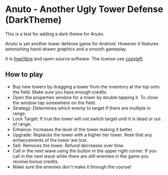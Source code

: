 # Anuto - Another Ugly Tower Defense (DarkTheme)

This is a test for adding a dark theme for Anuto.

Anuto is yet another tower defense game for Android.
However it features astonishing hand-drawn graphics and a smooth gameplay.

It is [free/libre](https://www.gnu.org/philosophy/free-sw.html) and open-source software.
The license use [copyleft](https://copyleft.org/).


## How to play

- Buy new towers by dragging a tower from the inventory at the top onto the field.
  Make sure you have enough credits.
- Open the properties window for a tower by double tapping it.
  To close the window tap somewhere on the field.
- Strategy: Determines which enemy to target if there are multiple in range.
- Lock Target: If true the tower will not switch target until it is dead or out of range.
- Enhance: Increases the level of the tower making it better.
- Upgrade: Replaces the tower with a higher tier tower.
  Note that any enhancements of the tower are lost.
- Sell: Removes the tower. Refund decreases over time.
- Call in the next wave using the button in the upper right corner.
  If you call in the next wave while there are still enemies in the game you receive bonus credits.
- Make sure the enemies don't make it through the course!
